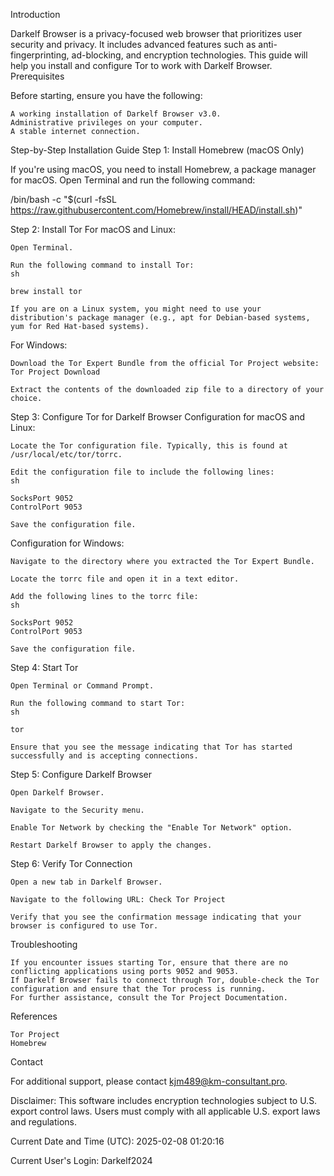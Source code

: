 Introduction

Darkelf Browser is a privacy-focused web browser that prioritizes user security and privacy. It includes advanced features such as anti-fingerprinting, ad-blocking, and encryption technologies. This guide will help you install and configure Tor to work with Darkelf Browser.
Prerequisites

Before starting, ensure you have the following:

    A working installation of Darkelf Browser v3.0.
    Administrative privileges on your computer.
    A stable internet connection.

Step-by-Step Installation Guide
Step 1: Install Homebrew (macOS Only)

If you're using macOS, you need to install Homebrew, a package manager for macOS. Open Terminal and run the following command:

/bin/bash -c "$(curl -fsSL https://raw.githubusercontent.com/Homebrew/install/HEAD/install.sh)"

Step 2: Install Tor
For macOS and Linux:

    Open Terminal.

    Run the following command to install Tor:
    sh

    brew install tor

    If you are on a Linux system, you might need to use your distribution's package manager (e.g., apt for Debian-based systems, yum for Red Hat-based systems).

For Windows:

    Download the Tor Expert Bundle from the official Tor Project website: Tor Project Download

    Extract the contents of the downloaded zip file to a directory of your choice.

Step 3: Configure Tor for Darkelf Browser
Configuration for macOS and Linux:

    Locate the Tor configuration file. Typically, this is found at /usr/local/etc/tor/torrc.

    Edit the configuration file to include the following lines:
    sh

    SocksPort 9052
    ControlPort 9053

    Save the configuration file.

Configuration for Windows:

    Navigate to the directory where you extracted the Tor Expert Bundle.

    Locate the torrc file and open it in a text editor.

    Add the following lines to the torrc file:
    sh

    SocksPort 9052
    ControlPort 9053

    Save the configuration file.

Step 4: Start Tor

    Open Terminal or Command Prompt.

    Run the following command to start Tor:
    sh

    tor

    Ensure that you see the message indicating that Tor has started successfully and is accepting connections.

Step 5: Configure Darkelf Browser

    Open Darkelf Browser.

    Navigate to the Security menu.

    Enable Tor Network by checking the "Enable Tor Network" option.

    Restart Darkelf Browser to apply the changes.

Step 6: Verify Tor Connection

    Open a new tab in Darkelf Browser.

    Navigate to the following URL: Check Tor Project

    Verify that you see the confirmation message indicating that your browser is configured to use Tor.

Troubleshooting

    If you encounter issues starting Tor, ensure that there are no conflicting applications using ports 9052 and 9053.
    If Darkelf Browser fails to connect through Tor, double-check the Tor configuration and ensure that the Tor process is running.
    For further assistance, consult the Tor Project Documentation.

References

    Tor Project
    Homebrew

Contact

For additional support, please contact kjm489@km-consultant.pro.

Disclaimer: This software includes encryption technologies subject to U.S. export control laws. Users must comply with all applicable U.S. export laws and regulations.

Current Date and Time (UTC): 2025-02-08 01:20:16

Current User's Login: Darkelf2024
